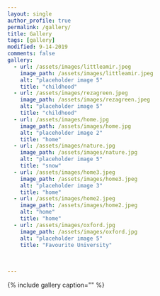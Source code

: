 ```yaml
---
layout: single
author_profile: true
permalink: /gallery/
title: Gallery
tags: [gallery]
modified: 9-14-2019
comments: false
gallery:
  - url: /assets/images/littleamir.jpeg
    image_path: /assets/images/littleamir.jpeg
    alt: "placeholder image 5"
    title: "childhood"   
  - url: /assets/images/rezagreen.jpeg
    image_path: /assets/images/rezagreen.jpeg
    alt: "placeholder image 5"
    title: "childhood"
  - url: /assets/images/home.jpg
    image_path: /assets/images/home.jpg
    alt: "placeholder image 2"
    title: "home"
  - url: /assets/images/nature.jpg 
    image_path: /assets/images/nature.jpg
    alt: "placeholder image 5"
    title: "snow" 
  - url: /assets/images/home3.jpeg
    image_path: /assets/images/home3.jpeg
    alt: "placeholder image 3"
    title: "home"  
  - url: /assets/images/home2.jpeg
    image_path: /assets/images/home2.jpeg
    alt: "home"
    title: "home"
  - url: /assets/images/oxford.jpg
    image_path: /assets/images/oxford.jpg
    alt: "placeholder image 5"
    title: "Favourite University"   
  
     
    
---
```


{% include gallery caption="" %}
